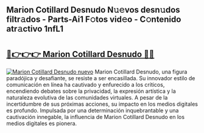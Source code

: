 ## Marion Cotillard Desnudo N𝚞𝚎vos desn𝚞dos filtr𝚊dos - Parts-Ai1 F𝚘tos vid𝚎o - C𝚘ntenido atr𝚊ctivo 1nfL1

# <h2><a href="http://mbbfb6d.tromn.icu/?c=Marion+Cotillard+Desnudo">🔗👉👉👉 Marion Cotillard Desnudo 🔗🔗</a></h2>

[![Marion Cotillard Desnudo nuevo](https://i.imgur.com/pEAQMta.gif)](http://mbbfb6d.tromn.icu/?c=Marion+Cotillard+Desnudo)
Marion Cotillard Desnudo, una figura paradójica y desafiante, se resiste a ser encasillada. Su innovador estilo de comunicación en línea ha cautivado y enfurecido a los críticos, encendiendo debates sobre la privacidad, la expresión artística y la naturaleza evolutiva de las comunidades virtuales. A pesar de la incertidumbre de sus próximas acciones, su impacto en los medios digitales es profundo. Impulsada por una determinación inquebrantable y una cautivación innegable, la influencia de Marion Cotillard Desnudo en los medios digitales es pionera.
